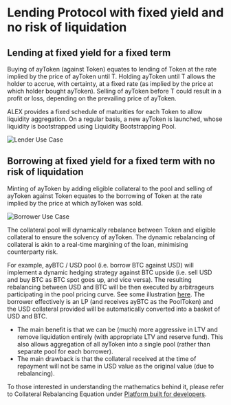 # Lending Protocol with fixed yield and no risk of liquidation

## Lending at fixed yield for a fixed term

Buying of ayToken \(against Token\) equates to lending of Token at the rate implied by the price of ayToken until T. Holding ayToken until T allows the holder to accrue, with certainty, at a fixed rate \(as implied by the price at which holder bought ayToken\). Selling of ayToken before T could result in a profit or loss, depending on the prevailing price of ayToken.

ALEX provides a fixed schedule of maturities for each Token to allow liquidity aggregation. On a regular basis, a new ayToken is launched, whose liquidity is bootstrapped using Liquidity Bootstrapping Pool.

![Lender Use Case](http://yuml.me/diagram/scruffy/usecase/[Lender]-%28Go%20to%20ayToken%20/%20Token%20Pool%29,%28Go%20to%20ayToken%20/%20Token%20Pool%29-%28Sell%20Token%29,%28Sell%20Token%29-%28Buy%20ayToken%29)

## Borrowing at fixed yield for a fixed term with no risk of liquidation

Minting of ayToken by adding eligible collateral to the pool and selling of ayToken against Token equates to the borrowing of Token at the rate implied by the price at which ayToken was sold.

![Borrower Use Case](http://yuml.me/diagram/scruffy/usecase/[Borrower]-%28Go%20to%20ayToken%20/%20Collateral%20Pool%29,%28Go%20to%20ayToken%20/%20Collateral%20Pool%29-%28Deposit%20Collateral%29,%28Deposit%20Collateral%29-%28Mint%20ayToken%29,%28Mint%20ayToken%29-%28Go%20to%20ayToken%20/%20Token%20Pool%29,%28Go%20to%20ayToken%20/%20Token%20Pool%29-%28Sell%20ayToken%29,%28Sell%20ayToken%29-%28Buy%20Token%29)

The collateral pool will dynamically rebalance between Token and eligible collateral to ensure the solvency of ayToken. The dynamic rebalancing of collateral is akin to a real-time margining of the loan, minimising counterparty risk.

For example, ayBTC / USD pool \(i.e. borrow BTC against USD\) will implement a dynamic hedging strategy against BTC upside \(i.e. sell USD and buy BTC as BTC spot goes up, and vice versa\). The resulting rebalancing between USD and BTC will be then executed by arbitrageurs participating in the pool pricing curve. See some illustration [here](https://docs.google.com/spreadsheets/d/1d_Pzl0hoRFsD5q3yl97OxHmo_pVBf9tIgTAG4dfzENo?authuser=alexd%40alexgo.io&usp=drive_fs). The borrower effectively is an LP \(and receives ayBTC as the PoolToken\) and the USD collateral provided will be automatically converted into a basket of USD and BTC.

* The main benefit is that we can be \(much\) more aggressive in LTV and remove liquidation entirely \(with appropriate LTV and reserve fund\). This also allows aggregation of all ayToken into a single pool \(rather than separate pool for each borrower\).
* The main drawback is that the collateral received at the time of repayment will not be same in USD value as the original value \(due to rebalancing\).

To those interested in understanding the mathematics behind it, please refer to Collateral Rebalancing Equation under [Platform built for developers](platform-architecture-that-supports-ecosystem-development.md#collateral-rebalancing-equation).

